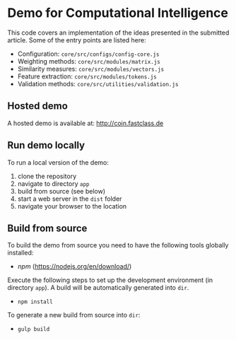 # Demo for Computational Intelligence

This code covers an implementation of the ideas presented in the submitted article. Some of the entry points are listed here:

- Configuration: `core/src/configs/config-core.js`
- Weighting methods: `core/src/modules/matrix.js`
- Similarity measures: `core/src/modules/vectors.js`
- Feature extraction: `core/src/modules/tokens.js`
- Validation methods: `core/src/utilities/validation.js`

## Hosted demo
A hosted demo is available at:
http://coin.fastclass.de

## Run demo locally
To run a local version of the demo:
1. clone the repository
2. navigate to directory `app`
3. build from source (see below)
4. start a web server in the `dist` folder
5. navigate your browser to the location

## Build from source
To build the demo from source you need to have the following tools globally installed:
- *npm* (https://nodejs.org/en/download/)

Execute the following steps to set up the development environment (in directory `app`). A build will be automatically generated into `dir`.
- `npm install`

To generate a new build from source into `dir`:
- `gulp build`
